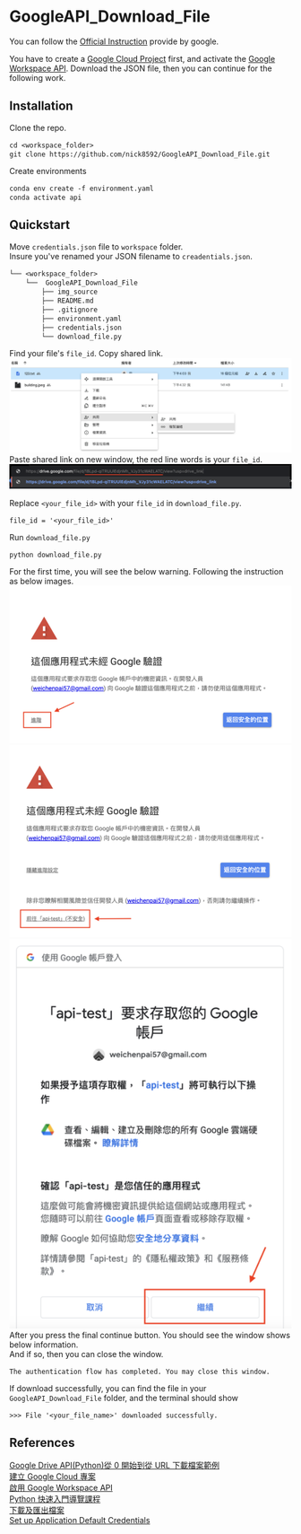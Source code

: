# GoogleAPI_Download_File

You can follow the [Official Instruction](https://developers.google.com/drive/api/quickstart/python?hl=zh-tw) provide by google.

You have to create a [Google Cloud Project](https://developers.google.com/workspace/guides/create-project?hl=zh-tw) first, and activate the [Google Workspace API](https://developers.google.com/workspace/guides/enable-apis?hl=zh-tw). Download the JSON file, then you can continue for the following work.

## Installation

Clone the repo.

```
cd <workspace_folder>
git clone https://github.com/nick8592/GoogleAPI_Download_File.git
```

Create environments

```
conda env create -f environment.yaml
conda activate api
```

## Quickstart

Move `credentials.json` file to `workspace` folder.  
Insure you've renamed your JSON filename to `creadentials.json`.

```
└── <workspace_folder>
    └──  GoogleAPI_Download_File
        ├── img_source
        ├── README.md
        ├── .gitignore
        ├── environment.yaml
        ├── credentials.json
        └── download_file.py
```

Find your file's `file_id`. Copy shared link.  
![Get shared file path](img_source/file_id_1.png)
Paste shared link on new window, the red line words is your `file_id`.  
![Red line is file_id](img_source/file_id_2.png)

Replace `<your_file_id>` with your `file_id` in `download_file.py`.

```
file_id = '<your_file_id>'
```

Run `download_file.py`

```
python download_file.py
```

For the first time, you will see the below warning. Following the instruction as below images.  
![google_auth_1](img_source/google_auth_1.png)
![google_auth_2](img_source/google_auth_2.png)
![google_auth_3](img_source/google_auth_3.png)  
After you press the final continue button. You should see the window shows below information.  
And if so, then you can close the window.

```
The authentication flow has completed. You may close this window.
```

If download successfully, you can find the file in your `GoogleAPI_Download_File` folder, and the terminal should show

```
>>> File '<your_file_name>' downloaded successfully.
```

## References

[Google Drive API(Python)從 0 開始到從 URL 下載檔案範例](https://medium.com/ai-academy-taiwan/google-drive-api-python-%E5%BE%9E0%E9%96%8B%E5%A7%8B%E5%88%B0%E5%BE%9Eurl%E4%B8%8B%E8%BC%89%E6%AA%94%E6%A1%88%E7%AF%84%E4%BE%8B-a182ce279073)  
[建立 Google Cloud 專案](https://developers.google.com/workspace/guides/create-project?hl=zh-tw)  
[啟用 Google Workspace API](https://developers.google.com/workspace/guides/enable-apis?hl=zh-tw)  
[Python 快速入門導覽課程](https://developers.google.com/drive/api/quickstart/python?hl=zh-tw)  
[下載及匯出檔案](https://developers.google.com/drive/api/guides/manage-downloads?hl=zh-tw#download_a_file_stored_on_google_drive)  
[Set up Application Default Credentials](https://cloud.google.com/docs/authentication/provide-credentials-adc#local-dev)
